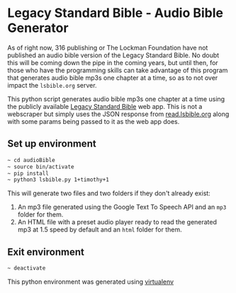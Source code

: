 # Legacy Standard Bible - Audio Bible Generator

As of right now, 316 publishing or The Lockman Foundation have not published
an audio bible version of the Legacy Standard Bible. No doubt this will be
coming down the pipe in the coming years, but until then, for those who
have the programming skills can take advantage of this program that generates
audio bible mp3s one chapter at a time, so as to not over impact the `lsbible.org`
server.

This python script generates audio bible mp3s one chapter at a time using
the publicly available [Legacy Standard Bible](https://read.lsbible.org) web app. This is not a webscraper
but simply uses the JSON response from [read.lsbible.org](https://read.lsbible.org) along with
some params being passed to it as the web app does.

## Set up environment

```bash
~ cd audioBible
~ source bin/activate
~ pip install
~ python3 lsbible.py 1+timothy+1
```

This will generate two files and two folders if they don't already exist:
1. An mp3 file generated using the Google Text To Speech API and an `mp3` folder for them.
2. An HTML file with a preset audio player ready to read the generated mp3 at 1.5 speed by default and an `html` folder for them.

## Exit environment

```bash
~ deactivate
```

This python environment was generated using [virtualenv](https://pythonbasics.org/virtualenv/)